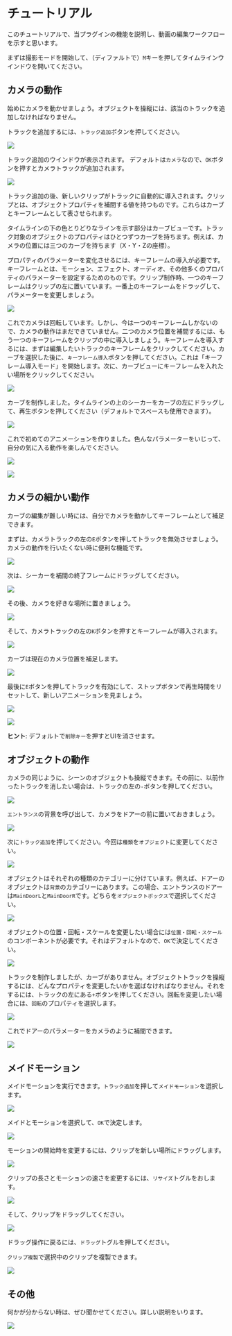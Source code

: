 # チュートリアル
このチュートリアルで、当プラグインの機能を説明し、動画の編集ワークフローを示すと思います。

まずは撮影モードを開始して、（ディファルトで）`M`キーを押してタイムラインウインドウを開いてください。

## カメラの動作
始めにカメラを動かせましょう。オブジェクトを操縦には、該当のトラックを追加しなければなりません。

トラックを追加するには、`トラック追加`ボタンを押してください。

![](https://github.com/ShinHogera/CM3D2.Maidirector.Plugin/raw/master/images/1.png)

トラック追加のウインドウが表示されます。 デフォルトは`カメラ`なので、`OK`ボタンを押すとカメラトラックが追加されます。

![](https://github.com/ShinHogera/CM3D2.Maidirector.Plugin/raw/master/images/2.png)

トラック追加の後、新しいクリップがトラックに自動的に導入されます。クリップとは、オブジェクトプロパティを補間する値を持つものです。これらはカーブとキーフレームとして表させられます。

タイムラインの下の色とりどりなラインを示す部分はカーブビューです。トラック対象のオブジェクトのプロパティはひとつずつカーブを持ちます。例えば、カメラの位置には三つのカーブを持ちます（X・Y・Zの座標）。

プロパティのパラメーターを変化させるには、キーフレームの導入が必要です。キーフレームとは、モーション、エフェクト、オーディオ、その他多くのプロパティのパラメーターを設定するためのものです。クリップ制作時、一つのキーフレームはクリップの左に置いています。一番上のキーフレームをドラッグして、パラメーターを変更しましょう。

![](https://github.com/ShinHogera/CM3D2.Maidirector.Plugin/raw/master/images/tut1.gif)

これでカメラは回転しています。しかし、今は一つのキーフレームしかないので、カメラの動作はまだできていません。二つのカメラ位置を補間するには、もう一つのキーフレームをクリップの中に導入しましょう。キーフレームを導入するには、まずは編集したいトラックのキーフレームをクリックしてください。カーブを選択した後に、`キーフレーム導入`ボタンを押してください。これは「キーフレーム導入モード」を開始します。次に、カーブビューにキーフレームを入れたい場所をクリックしてください。

![](https://github.com/ShinHogera/CM3D2.Maidirector.Plugin/raw/master/images/tut2.gif)

カーブを制作しました。タイムラインの上のシーカーをカーブの左にドラッグして、再生ボタンを押してください（デフォルトでスペースも使用できます）。

![](https://github.com/ShinHogera/CM3D2.Maidirector.Plugin/raw/master/images/tut3.gif)

これで初めてのアニメーションを作りました。色んなパラメーターをいじって、自分の気に入る動作を楽しんでください。

![](https://github.com/ShinHogera/CM3D2.Maidirector.Plugin/raw/master/images/tut4.gif)

![](https://github.com/ShinHogera/CM3D2.Maidirector.Plugin/raw/master/images/tut5.gif)

## カメラの細かい動作
カーブの編集が難しい時には、自分でカメラを動かしてキーフレームとして補足できます。

まずは、カメラトラックの左の`E`ボタンを押してトラックを無効させましょう。カメラの動作を行いたくない時に便利な機能です。

![](https://github.com/ShinHogera/CM3D2.Maidirector.Plugin/raw/master/images/tut6.gif)

次は、シーカーを補間の終了フレームにドラッグしてください。

![](https://github.com/ShinHogera/CM3D2.Maidirector.Plugin/raw/master/images/tut7.gif)

その後、カメラを好きな場所に置きましょう。

![](https://github.com/ShinHogera/CM3D2.Maidirector.Plugin/raw/master/images/3.png)

そして、カメラトラックの左の`K`ボタンを押すとキーフレームが導入されます。

![](https://github.com/ShinHogera/CM3D2.Maidirector.Plugin/raw/master/images/tut8.gif)

カーブは現在のカメラ位置を補足します。

![](https://github.com/ShinHogera/CM3D2.Maidirector.Plugin/raw/master/images/4.png)

最後に`E`ボタンを押してトラックを有効にして、ストップボタンで再生時間をリセットして、新しいアニメーションを見ましょう。

![](https://github.com/ShinHogera/CM3D2.Maidirector.Plugin/raw/master/images/tut11.gif)

![](https://github.com/ShinHogera/CM3D2.Maidirector.Plugin/raw/master/images/tut10.gif)

**ヒント**: デフォルトで`削除キー`を押すとUIを消させます。

## オブジェクトの動作
カメラの同じように、シーンのオブジェクトも操縦できます。その前に、以前作ったトラックを消したい場合は、トラックの左の`-`ボタンを押してください。

![](https://github.com/ShinHogera/CM3D2.Maidirector.Plugin/raw/master/images/tut12.gif)

`エントランス`の背景を呼び出して、カメラをドアーの前に置いておきましょう。

![](https://github.com/ShinHogera/CM3D2.Maidirector.Plugin/raw/master/images/5.png)

次に`トラック追加`を押してください。今回は`種類`を`オブジェクト`に変更してください。

![](https://github.com/ShinHogera/CM3D2.Maidirector.Plugin/raw/master/images/6.png)

オブジェクトはそれぞれの種類のカテゴリーに分けています。例えば、ドアーのオブジェクトは`背景`のカテゴリーにあります。この場合、エントランスのドアーは`MainDoorL`と`MainDoorR`です。どちらを`オブジェクトボックス`で選択してください。

![](https://github.com/ShinHogera/CM3D2.Maidirector.Plugin/raw/master/images/7.png)

オブジェクトの位置・回転・スケールを変更したい場合には`位置・回転・スケール`のコンポーネントが必要です。それはデフォルトなので、`OK`で決定してください。

![](https://github.com/ShinHogera/CM3D2.Maidirector.Plugin/raw/master/images/8.png)

トラックを制作しましたが、カーブがありません。オブジェクトトラックを操縦するには、どんなプロパティを変更したいかを選ばなければなりません。それをするには、トラックの左にある`+`ボタンを押してください。回転を変更したい場合には、`回転`のプロパティを選択します。

![](https://github.com/ShinHogera/CM3D2.Maidirector.Plugin/raw/master/images/tut14.gif)

これでドアーのパラメーターをカメラのように補間できます。

![](https://github.com/ShinHogera/CM3D2.Maidirector.Plugin/raw/master/images/tut15.gif)

## メイドモーション
メイドモーションを実行できます。`トラック追加`を押して`メイドモーション`を選択します。

![](https://github.com/ShinHogera/CM3D2.Maidirector.Plugin/raw/master/images/9.png)

メイドとモーションを選択して、`OK`で決定します。

![](https://github.com/ShinHogera/CM3D2.Maidirector.Plugin/raw/master/images/tut16.gif)

モーションの開始時を変更するには、クリップを新しい場所にドラッグします。

![](https://github.com/ShinHogera/CM3D2.Maidirector.Plugin/raw/master/images/tut19.gif)

クリップの長さとモーションの速さを変更するには、`リサイズ`トグルをおします。

![](https://github.com/ShinHogera/CM3D2.Maidirector.Plugin/raw/master/images/10.png)

そして、クリップをドラッグしてください。

![](https://github.com/ShinHogera/CM3D2.Maidirector.Plugin/raw/master/images/tut17.gif)

ドラッグ操作に戻るには、`ドラッグ`トグルを押してください。

`クリップ複製`で選択中のクリップを複製できます。

![](https://github.com/ShinHogera/CM3D2.Maidirector.Plugin/raw/master/images/tut18.gif)

## その他
何かが分からない時は、ぜひ聞かせてください。詳しい説明をいります。

![](https://github.com/ShinHogera/CM3D2.Maidirector.Plugin/raw/master/images/tut20.gif)
